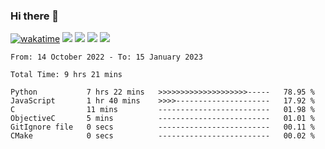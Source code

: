 ### Hi there 👋
[![wakatime](https://wakatime.com/badge/user/368879df-dc38-4b1a-86c4-8a2054a0e074.svg)](https://wakatime.com/@368879df-dc38-4b1a-86c4-8a2054a0e074)
<img src="https://img.shields.io/badge/Windows-0078D6?style=flat&logo=Windows&logoColor=white">
<img src="https://img.shields.io/badge/IntelliJ_IDEA-000000.svg?style=flat&logo=IntelliJ-IDEA&logoColor=white">
<img src="https://img.shields.io/badge/Visual_Studio_Code-007ACC?style=flat&logo=Visual-Studio-Code&logoColor=white">
<img src="https://img.shields.io/badge/Discord-5865F2?label=kano%233578&style=flat&logo=discord&logoColor=white">
<br>


<!--START_SECTION:waka-->

```text
From: 14 October 2022 - To: 15 January 2023

Total Time: 9 hrs 21 mins

Python           7 hrs 22 mins   >>>>>>>>>>>>>>>>>>>>-----   78.95 %
JavaScript       1 hr 40 mins    >>>>---------------------   17.92 %
C                11 mins         -------------------------   01.98 %
ObjectiveC       5 mins          -------------------------   01.01 %
GitIgnore file   0 secs          -------------------------   00.11 %
CMake            0 secs          -------------------------   00.02 %
```

<!--END_SECTION:waka-->
